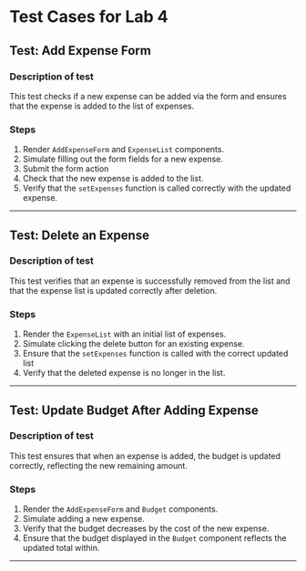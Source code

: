 # Test Cases for Lab 4

## Test: Add Expense Form
### Description of test
This test checks if a new expense can be added via the form and ensures that the expense is added to the list of expenses.

### Steps
1. Render `AddExpenseForm` and `ExpenseList` components.
2. Simulate filling out the form fields for a new expense.
3. Submit the form action
4. Check that the new expense is added to the list.
5. Verify that the `setExpenses` function is called correctly with the updated expense.

---

## Test: Delete an Expense
### Description of test
This test verifies that an expense is successfully removed from the list and that the expense list is updated correctly after deletion.

### Steps
1. Render the `ExpenseList` with an initial list of expenses.
2. Simulate clicking the delete button for an existing expense.
3. Ensure that the `setExpenses` function is called with the correct updated list
4. Verify that the deleted expense is no longer in the list.

---

## Test: Update Budget After Adding Expense
### Description of test
This test ensures that when an expense is added, the budget is updated correctly, reflecting the new remaining amount.

### Steps
1. Render the `AddExpenseForm` and `Budget` components.
2. Simulate adding a new expense.
3. Verify that the budget decreases by the cost of the new expense.
4. Ensure that the budget displayed in the `Budget` component reflects the updated total within.

---
